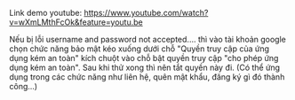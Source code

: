 Link demo youtube: https://www.youtube.com/watch?v=wXmLMthFcOk&feature=youtu.be

Nếu bị lỗi username and password not accepted.... thì vào tài khoản google chọn chức năng bảo mật kéo xuống dưới chỗ "Quyền truy cập của ứng dụng kém an toàn" kích chuột vào chỗ bật quyền truy cập "cho phép ứng dụng kém an toàn". Sau khi thử xong thì nên tắt quyền này đi.
(Có thể ứng dụng trong các chức năng như liên hệ, quên mật khẩu, đăng ký gì đó thành công...)
